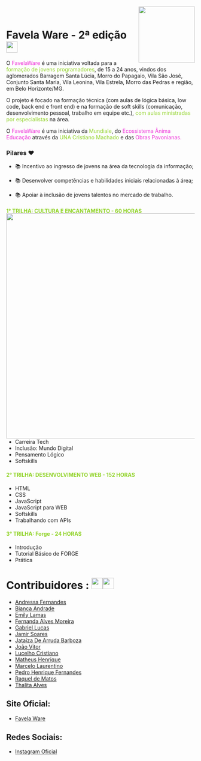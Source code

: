 <img align="right" width="150px" style="margin-top:-20px" src="https://avatars.githubusercontent.com/u/147016090?s=200&v=4">

# Favela Ware - 2ª edição <img width="30px" src="https://em-content.zobj.net/source/microsoft-teams/363/man-student_1f468-200d-1f393.png">

<p> O <span style="color:#ee30d8">FavelaWare</span> é uma iniciativa voltada para a <span style="color:#91d329">formação de jovens programadores</span>, de 15 a 24 anos, vindos dos aglomerados Barragem Santa Lúcia, Morro do Papagaio, Vila São José, Conjunto Santa Maria, Vila Leonina, Vila Estrela,  Morro das Pedras e região, em Belo Horizonte/MG. </p>

<p> O projeto é focado na formação técnica (com aulas de lógica básica, low code, back end e front end) e na formação de soft skills (comunicação, desenvolvimento pessoal, trabalho em equipe etc.), <span style="color:#91d329">com aulas ministradas por especialistas</span> na área.</p>

<p> O <span style="color:#ee30d8">FavelaWare</span> é uma iniciativa da <span style="color:#91d329">Mundiale</span>, do <span style="color:#ee30d8">Ecossistema Ânima Educação</span>  através da <span style="color:#91d329">UNA Cristiano Machado</span>  e das <span style="color:#ee30d8">Obras Pavonianas.</span></p>

### Pilares ❤

- 📚 Incentivo ao ingresso de jovens na área da tecnologia da informação;

- 📚 Desenvolver competências e habilidades iniciais relacionadas à área;

- 📚 Apoiar à inclusão de jovens talentos no mercado de trabalho.

<h4> <span style="color:#91d329">1° TRILHA: CULTURA E ENCANTAMENTO - 60 HORAS</span></h4>

<img align="right" width="600px" style="margin-top:-20px" src="https://user-images.githubusercontent.com/117736787/200564980-62ddfe39-37c5-47bc-97ae-926dba9225ae.png">

- Carreira Tech
- Inclusão: Mundo Digital
- Pensamento Lógico
- Softskills

<h4> <span style="color:#91d329">2° TRILHA: DESENVOLVIMENTO WEB - 152 HORAS</span></h4>

- HTML
- CSS
- JavaScript
- JavaScript para WEB
- Softskills
- Trabalhando com APIs

<h4> <span style="color:#91d329">3° TRILHA: Forge - 24 HORAS</span></h4>

- Introdução
- Tutorial Básico de FORGE
- Prática

# Contribuidores : <img width="30px" src="https://em-content.zobj.net/source/microsoft-teams/363/man-teacher-medium-skin-tone_1f468-1f3fd-200d-1f3eb.png"><img width="30px" src="https://em-content.zobj.net/source/microsoft-teams/363/woman-teacher-light-skin-tone_1f469-1f3fb-200d-1f3eb.png">

- [Andressa Fernandes](https://github.com/DressFFFF)
- [Bianca Andrade](https://github.com/biancaandrade2002)
- [Emily Lamas](https://github.com/Emylamass)
- [Fernanda Alves Moreira](https://github.com/Nandapand4)
- [Gabriel Lucas](https://github.com/gabriellucas11)
- [Jamir Soares](https://github.com/JamirSoares)
- [Jataíza De Arruda Barboza](https://github.com/Jataiza)
- [João Vitor](https://github.com/machidaftw)
- [Lucelho Cristiano](https://github.com/LucelhoSilva)
- [Matheus Henrique](https://github.com/M4theuzim)
- [Marcelo Laurentino](https://github.com/MarcLaurents)
- [Pedro Henrique Fernandes]()
- [Raquel de Matos](https://github.com/rockiir)
- [Thalita Alves](https://github.com/ThalitaAlves783)

## Site Oficial:

- [Favela Ware](https://favelaware.animahub.com.br/home)

## Redes Sociais:

- [Instagram Oficial](https://instagram.com/favelaware?igshid=MzMyNGUyNmU2YQ==)
